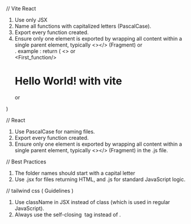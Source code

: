 // Vite React
1. Use only JSX
2. Name all functions with capitalized letters (PascalCase).
3. Export every function created.
4. Ensure only one element is exported by wrapping all content within a single parent element, 
typically <></> (Fragment) or <div>.
example : 
return (
    <>  or <div>
    <First_function/>
    <h1>Hello World! with vite</h1>
    </> or </div>
  )

// React
1. Use PascalCase for naming files.
2. Export every function created.
3. Ensure only one element is exported by wrapping all content within a single parent element, typically <></> (Fragment) in the .js file.


// Best Practices
1. The folder names should start with a capital letter
2. Use .jsx for files returning HTML, and .js for standard JavaScript logic.


// tailwind css ( Guidelines )
1. Use className in JSX instead of class (which is used in regular JavaScript).
2. Always use the self-closing <img /> tag instead of <img>.